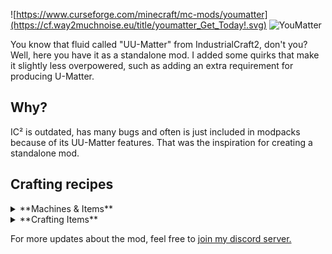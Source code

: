 ![https://www.curseforge.com/minecraft/mc-mods/youmatter](https://cf.way2muchnoise.eu/title/youmatter_Get_Today!.svg)
![YouMatter](https://raw.githubusercontent.com/realmayus/YouMatter/master/banner.png)

You know that fluid called "UU-Matter" from IndustrialCraft2, don't you? Well, here you have it as a standalone mod.
I added some quirks that make it slightly less overpowered, such as adding an extra requirement for producing U-Matter.
## Why?
IC² is outdated, has many bugs and often is just included in modpacks because of its UU-Matter features. That was the inspiration for creating a standalone mod.

## Crafting recipes
<details>
  <summary>**Machines & Items**</summary>
  
  ### U-Matter Creator
  ![s](https://i.imgur.com/AZ0rLh2.png)
  <br>
  
  ### Scanner
  ![s](https://i.imgur.com/8QLuxx3.png)
  <br>

  ### Replicator
  ![s](https://i.imgur.com/hngmexV.png)
    <br>

  ### Encoder
  ![s](https://i.imgur.com/GJxXkAM.png)
    <br>

  ### Thumb drive
  ![s](https://i.imgur.com/qzjJZ5n.png)
    <br>

</details>
<details>
  <summary>**Crafting Items**</summary>
  
  ### Machine Casing
  ![s](https://i.imgur.com/dr5bDIB.png)
  
  <br>
  
  ### Transistor
  ![s](https://i.imgur.com/sKKNGQ5.png)
  
  <br>
  
  ### Transistor (Raw)
  ![s](https://i.imgur.com/L50E9iY.png)
  
  <br>
  
  ### Compute Module
  ![s](https://i.imgur.com/1tM0aRY.png)
    <br>
  **Note:** You can use any wooden slabs in this recipe.
  
</details>

For more updates about the mod, feel free to [join my discord server.](http://discord.mayus.me)
